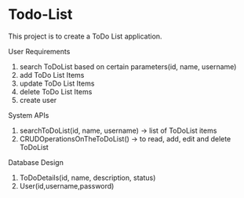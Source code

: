 # Todo-List
This project is to create a ToDo List application.

User Requirements
1. search ToDoList based on certain parameters(id, name, username)
2. add ToDo List Items
3. update ToDo List Items
4. delete ToDo List Items
5. create user
   
System APIs
1. searchToDoList(id, name, username) -> list of ToDoList items
2. CRUDOperationsOnTheToDoList() -> to read, add, edit and delete ToDoList
   
Database Design
1. ToDoDetails(id, name, description, status)
2. User(id,username,password)
